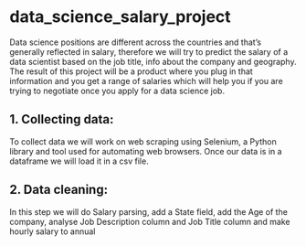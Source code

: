 # data_science_salary_project

Data science positions are different across the countries and that’s generally reflected in salary, therefore we will try to predict the salary of a data scientist based on the job title, info about the company and geography. 
The result of this project will be a product where you plug in that information and you get a range of salaries which will help you if you are trying to negotiate once you apply for a data science job.

## 1. Collecting data:
To collect data we will work on web scraping using Selenium, a Python library and tool used for automating web browsers. 
Once our data is in a dataframe we will load it in a csv file.

## 2. Data cleaning:
In this step we will do Salary parsing, add a State field, add the Age of the company, analyse Job Description column and Job Title column and make hourly salary to annual

